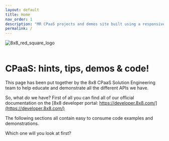 ```yaml
---
layout: default
title: Home
nav_order: 1
description: "MR CPaaS projects and demos site built using a responsive Jekyll theme with built-in search that is easily customizable and hosted on GitHub Pages."
permalink: /
---
```


<img
    style="display: block;
           margin-left: auto;
           margin-right: auto;"
    src="https://mlwrogers.github.io/cpaas-sandbox/image_assets/8x8_RedSquare_LogoSml_RGB.png"
    alt="8x8_red_square_logo">
</img>
&nbsp;

# CPaaS: hints, tips, demos & code!

This page has been put together by the 8x8 CPaaS Solution Engineering team to help educate and demonstrate all the different APIs we have.

So, what _do_ we have?
First of all you can find all of our official documentation on the [8x8 developer portal: https://developer.8x8.com/](https://developer.8x8.com/)

The following sections all contain easy to consume code examples and demonstrations.

Which one will you look at first?
